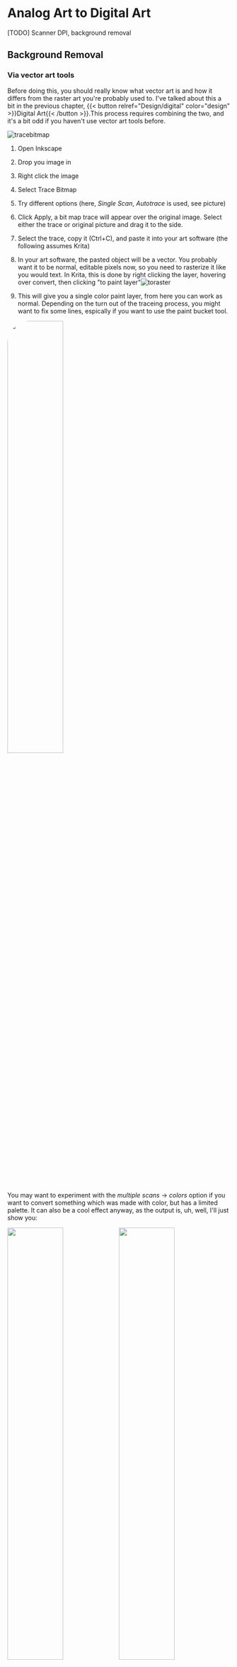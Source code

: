 # Analog Art to Digital Art

[TODO] Scanner DPI, background removal

## Background Removal

### Via vector art tools

Before doing this, you should really know what vector art is and how it differs from the raster art you're probably used to. I've talked about this a bit in the previous chapter, {{< button relref="Design/digital" color="design" >}}Digital Art{{< /button >}}.This process requires combining the two, and it's a bit odd if you haven't use vector art tools before.

![tracebitmap](/design/tracebitmap.webp)

1. Open Inkscape

2. Drop you image in

3. Right click the image

4. Select Trace Bitmap

5. Try different options (here, *Single Scan*, *Autotrace* is used, see picture)

6. Click Apply, a bit map trace will appear over the original image. Select either the trace or original picture and drag it to the side.

7. Select the trace, copy it (Ctrl+C), and paste it into your art software (the following assumes Krita)

8. In your art software, the pasted object will be a vector. You probably want it to be normal, editable pixels now, so you need to rasterize it like you would text. In Krita, this is done by right clicking the layer, hovering over convert, then clicking "to paint layer"![toraster](/design/toraster.webp)

9. This will give you a single color paint layer, from here you can work as normal. Depending on the turn out of the traceing process, you might want to fix some lines, espically if you want to use the paint bucket tool.

   

<img class=center src="/design/pedal.webp" alt=" " width="50%" style="border-radius:50px;">

You may want to experiment with the *multiple scans* → *colors* option if you want to convert something which was made with color, but has a limited palette. It can also be a cool effect anyway, as the output is, uh, well, I'll just show you:

<img src="/nonfree/blog/COMountain.jpg" alt=" " width="50%"><img src="/nonfree/blog/comountainsvg.svg" alt=" " width="50%">

Heads up, this will take a long time on high resolution, large images, and produce much larger vector files. The input image here is a 3.2MB JPEG, the output is a 17.9Mb SVG. This is largely because this is the worst possible way to use an SVG. As for settings, this was done with multiple scans → Colors with 10, stacked scans, optimize of 5.00, smooth corners of 1.24, and spectkles of 9. Also, the output will likely have some gaps letting the background color show though- so it may look different on a dark or light background. If effect this is your goal, please just use a posterize effect. It'll be much more optimized and probably look better. So why show it? The cool thing here is that you could easily delete one color, or pull out just one as a trace. Here, I've removed all but the cool tones from the image (left), and removed all but 2 layers, completly leaving out the sky (right)

<img src="/nonfree/blog/comountainsvg2.svg" alt=" " width="50%"><img src="/nonfree/blog/comountainsvg3.svg" alt=" " width="50%" style="background-color: #fff;">

For all three of these .SVG images, I have embedded the SVGs directly into the site so that you may save them and (attempt to) load them in a different tool. This means these will take a while to load in, and may slow things down as the browser renders them.

<!-- TODO, I'd like to actually only have 1 SVG image and use JS to turn layers of the SVG on and off-->

